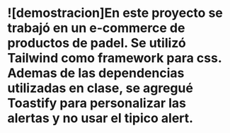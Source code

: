 # ![demostracion]En este proyecto se trabajó en un e-commerce de productos de padel. Se utilizó Tailwind como framework para css. Ademas de las dependencias utilizadas en clase, se agregué Toastify para personalizar las alertas y no usar el tipico alert.
